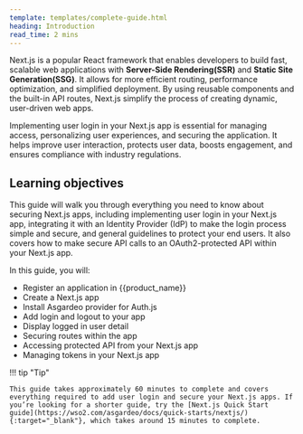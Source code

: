 ```yaml
---
template: templates/complete-guide.html
heading: Introduction
read_time: 2 mins
---
```

Next.js is a popular React framework that enables developers to build fast, scalable web applications with **Server-Side Rendering(SSR)** and **Static Site Generation(SSG)**. It allows for more efficient routing, performance optimization, and simplified deployment. By using reusable components and the built-in API routes, Next.js simplify the process of creating dynamic, user-driven web apps.

Implementing user login in your Next.js app is essential for managing access, personalizing user experiences, and securing the application. It helps improve user interaction, protects user data, boosts engagement, and ensures compliance with industry regulations. 



## Learning objectives 

This guide will walk you through everything you need to know about securing Next.js apps, including implementing user login in your Next.js app, integrating it with an Identity Provider (IdP) to make the login process simple and secure, and general guidelines to protect your end users. It also covers how to make secure API calls to an OAuth2-protected API within your Next.js app.

In this guide, you will:

* Register an application in {{product_name}}
* Create a Next.js app
* Install Asgardeo provider for Auth.js
* Add login and logout  to your app
* Display logged in user detail
* Securing routes within the app
* Accessing protected API from your Next.js app
* Managing tokens in your Next.js app


!!! tip "Tip"
    
    This guide takes approximately 60 minutes to complete and covers everything required to add user login and secure your Next.js apps. If you’re looking for a shorter guide, try the [Next.js Quick Start guide](https://wso2.com/asgardeo/docs/quick-starts/nextjs/){:target="_blank"}, which takes around 15 minutes to complete.

